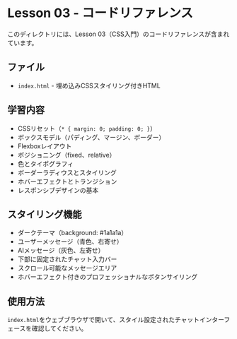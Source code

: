 # Lesson 03 - コードリファレンス

このディレクトリには、Lesson 03（CSS入門）のコードリファレンスが含まれています。

## ファイル

- `index.html` - 埋め込みCSSスタイリング付きHTML

## 学習内容

- CSSリセット（`* { margin: 0; padding: 0; }`）
- ボックスモデル（パディング、マージン、ボーダー）
- Flexboxレイアウト
- ポジショニング（fixed、relative）
- 色とタイポグラフィ
- ボーダーラディウスとスタイリング
- ホバーエフェクトとトランジション
- レスポンシブデザインの基本

## スタイリング機能

- ダークテーマ（background: #1a1a1a）
- ユーザーメッセージ（青色、右寄せ）
- AIメッセージ（灰色、左寄せ）
- 下部に固定されたチャット入力バー
- スクロール可能なメッセージエリア
- ホバーエフェクト付きのプロフェッショナルなボタンサイリング

## 使用方法

`index.html`をウェブブラウザで開いて、スタイル設定されたチャットインターフェースを確認してください。